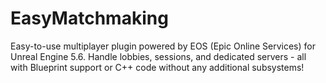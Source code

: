 # EasyMatchmaking
Easy-to-use multiplayer plugin powered by EOS (Epic Online Services) for Unreal Engine 5.6. Handle lobbies, sessions, and dedicated servers - all with Blueprint support or C++ code without any additional subsystems!

